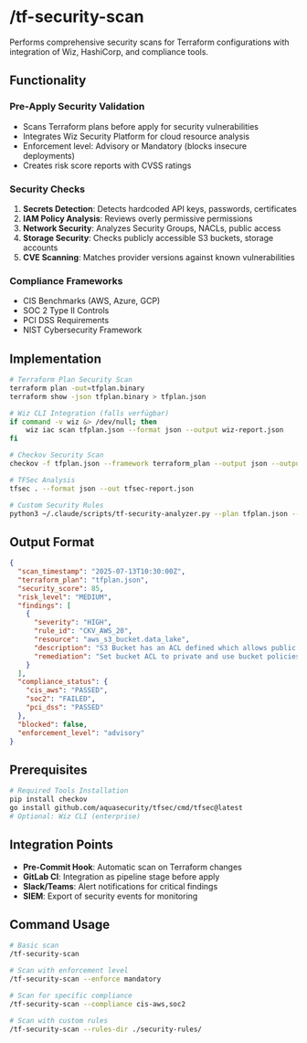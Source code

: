 # /tf-security-scan

Performs comprehensive security scans for Terraform configurations with integration of Wiz, HashiCorp, and compliance tools.

## Functionality

### Pre-Apply Security Validation
- Scans Terraform plans before apply for security vulnerabilities
- Integrates Wiz Security Platform for cloud resource analysis
- Enforcement level: Advisory or Mandatory (blocks insecure deployments)
- Creates risk score reports with CVSS ratings

### Security Checks
1. **Secrets Detection**: Detects hardcoded API keys, passwords, certificates
2. **IAM Policy Analysis**: Reviews overly permissive permissions
3. **Network Security**: Analyzes Security Groups, NACLs, public access
4. **Storage Security**: Checks publicly accessible S3 buckets, storage accounts
5. **CVE Scanning**: Matches provider versions against known vulnerabilities

### Compliance Frameworks
- CIS Benchmarks (AWS, Azure, GCP)
- SOC 2 Type II Controls
- PCI DSS Requirements
- NIST Cybersecurity Framework

## Implementation

```bash
# Terraform Plan Security Scan
terraform plan -out=tfplan.binary
terraform show -json tfplan.binary > tfplan.json

# Wiz CLI Integration (falls verfügbar)
if command -v wiz &> /dev/null; then
    wiz iac scan tfplan.json --format json --output wiz-report.json
fi

# Checkov Security Scan
checkov -f tfplan.json --framework terraform_plan --output json --output-file checkov-report.json

# TFSec Analysis
tfsec . --format json --out tfsec-report.json

# Custom Security Rules
python3 ~/.claude/scripts/tf-security-analyzer.py --plan tfplan.json --output security-summary.json
```

## Output Format

```json
{
  "scan_timestamp": "2025-07-13T10:30:00Z",
  "terraform_plan": "tfplan.json",
  "security_score": 85,
  "risk_level": "MEDIUM",
  "findings": [
    {
      "severity": "HIGH",
      "rule_id": "CKV_AWS_20",
      "resource": "aws_s3_bucket.data_lake",
      "description": "S3 Bucket has an ACL defined which allows public access",
      "remediation": "Set bucket ACL to private and use bucket policies"
    }
  ],
  "compliance_status": {
    "cis_aws": "PASSED",
    "soc2": "FAILED",
    "pci_dss": "PASSED"
  },
  "blocked": false,
  "enforcement_level": "advisory"
}
```

## Prerequisites

```bash
# Required Tools Installation
pip install checkov
go install github.com/aquasecurity/tfsec/cmd/tfsec@latest
# Optional: Wiz CLI (enterprise)
```

## Integration Points

- **Pre-Commit Hook**: Automatic scan on Terraform changes
- **GitLab CI**: Integration as pipeline stage before apply
- **Slack/Teams**: Alert notifications for critical findings
- **SIEM**: Export of security events for monitoring

## Command Usage

```bash
# Basic scan
/tf-security-scan

# Scan with enforcement level
/tf-security-scan --enforce mandatory

# Scan for specific compliance
/tf-security-scan --compliance cis-aws,soc2

# Scan with custom rules
/tf-security-scan --rules-dir ./security-rules/
```